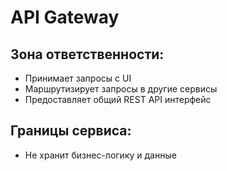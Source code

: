 # API Gateway

## Зона ответственности:
- Принимает запросы с UI
- Маршрутизирует запросы в другие сервисы
- Предоставляет общий REST API интерфейс

## Границы сервиса:
- Не хранит бизнес-логику и данные
